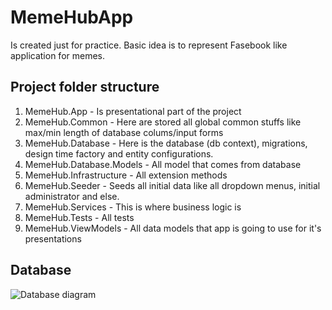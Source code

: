 # MemeHubApp
Is created just for practice. Basic idea is to represent Fasebook like application for memes.

## Project folder structure
1. MemeHub.App - Is presentational part of the project
1. MemeHub.Common - Here are stored all global common stuffs like max/min length of database colums/input forms
1. MemeHub.Database - Here is the database (db context), migrations, design time factory and entity configurations.
1. MemeHub.Database.Models - All model that comes from database
1. MemeHub.Infrastructure - All extension methods
1. MemeHub.Seeder - Seeds all initial data like all dropdown menus, initial administrator and else.
1. MemeHub.Services - This is where business logic is
1. MemeHub.Tests - All tests
1. MemeHub.ViewModels - All data models that app is going to use for it's presentations

## Database
![Database diagram](Isolated.png "Title")
